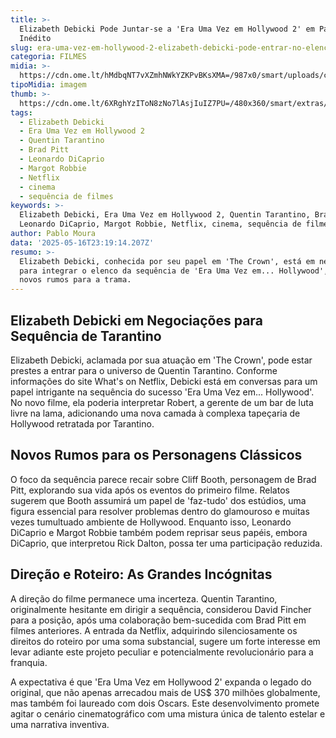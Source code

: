 ```yaml
---
title: >-
  Elizabeth Debicki Pode Juntar-se a 'Era Uma Vez em Hollywood 2' em Papel
  Inédito
slug: era-uma-vez-em-hollywood-2-elizabeth-debicki-pode-entrar-no-elenco
categoria: FILMES
midia: >-
  https://cdn.ome.lt/hMdbqNT7vXZmhNWkYZKPvBKsXMA=/987x0/smart/uploads/conteudo/fotos/Design_sem_nome_12_B0vDlqm.png
tipoMidia: imagem
thumb: >-
  https://cdn.ome.lt/6XRghYzIToN8zNo7lAsjIuIZ7PU=/480x360/smart/extras/conteudos/Design_sem_nome_12_2rmZBSx.png
tags:
  - Elizabeth Debicki
  - Era Uma Vez em Hollywood 2
  - Quentin Tarantino
  - Brad Pitt
  - Leonardo DiCaprio
  - Margot Robbie
  - Netflix
  - cinema
  - sequência de filmes
keywords: >-
  Elizabeth Debicki, Era Uma Vez em Hollywood 2, Quentin Tarantino, Brad Pitt,
  Leonardo DiCaprio, Margot Robbie, Netflix, cinema, sequência de filmes
author: Pablo Moura
data: '2025-05-16T23:19:14.207Z'
resumo: >-
  Elizabeth Debicki, conhecida por seu papel em 'The Crown', está em negociações
  para integrar o elenco da sequência de 'Era Uma Vez em... Hollywood', trazendo
  novos rumos para a trama.
---
```


## Elizabeth Debicki em Negociações para Sequência de Tarantino

Elizabeth Debicki, aclamada por sua atuação em 'The Crown', pode estar prestes a entrar para o universo de Quentin Tarantino. Conforme informações do site What's on Netflix, Debicki está em conversas para um papel intrigante na sequência do sucesso 'Era Uma Vez em... Hollywood'. No novo filme, ela poderia interpretar Robert, a gerente de um bar de luta livre na lama, adicionando uma nova camada à complexa tapeçaria de Hollywood retratada por Tarantino.

## Novos Rumos para os Personagens Clássicos

O foco da sequência parece recair sobre Cliff Booth, personagem de Brad Pitt, explorando sua vida após os eventos do primeiro filme. Relatos sugerem que Booth assumirá um papel de 'faz-tudo' dos estúdios, uma figura essencial para resolver problemas dentro do glamouroso e muitas vezes tumultuado ambiente de Hollywood. Enquanto isso, Leonardo DiCaprio e Margot Robbie também podem reprisar seus papéis, embora DiCaprio, que interpretou Rick Dalton, possa ter uma participação reduzida.

## Direção e Roteiro: As Grandes Incógnitas

A direção do filme permanece uma incerteza. Quentin Tarantino, originalmente hesitante em dirigir a sequência, considerou David Fincher para a posição, após uma colaboração bem-sucedida com Brad Pitt em filmes anteriores. A entrada da Netflix, adquirindo silenciosamente os direitos do roteiro por uma soma substancial, sugere um forte interesse em levar adiante este projeto peculiar e potencialmente revolucionário para a franquia.

A expectativa é que 'Era Uma Vez em Hollywood 2' expanda o legado do original, que não apenas arrecadou mais de US$ 370 milhões globalmente, mas também foi laureado com dois Oscars. Este desenvolvimento promete agitar o cenário cinematográfico com uma mistura única de talento estelar e uma narrativa inventiva.
